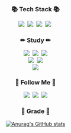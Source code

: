 <h3 align="center">📚 Tech Stack 📚</h3>
<p align="center">
  <img src="https://img.shields.io/badge/C-A8B9CC?style=flat-square&logo=C&logoColor=white"></a>&nbsp 
  <img src="https://img.shields.io/badge/C++-00599C?style=flat-square&logo=C%2B%2B&logoColor=white"/></a>&nbsp 
  <img src="https://img.shields.io/badge/Java-007396?style=flat-square&logo=Java&logoColor=white"/></a>&nbsp
  <img src="https://img.shields.io/badge/Python-3766AB?style=flat-square&logo=Python&logoColor=white"/></a>&nbsp
</p>

<h3 align="center">✏ Study ✏</h3>
<p align="center">
  <img src="https://img.shields.io/badge/HTML-E34F26?style=flat-square&logo=HTML5&logoColor=white"></a>&nbsp
  <img src="https://img.shields.io/badge/CSS-1572B6?style=flat-square&logo=CSS3&logoColor=white"></a>&nbsp
  <img src="https://img.shields.io/badge/Javascript-ffb13b?style=flat-square&logo=javascript&logoColor=white"/>
  <br>
  <img src="https://img.shields.io/badge/Kotlin-0095D5?style=flat-square&logo=Kotlin&logoColor=white"></a>&nbsp 
  <img src="https://img.shields.io/badge/Android-3DDC84?style=flat-square&logo=Android&logoColor=white">
  <br>
  <img src="https://img.shields.io/badge/Blockchain-121D33?style=flat-square&logo=Blockchain.com&logoColor=white">
</p>

<h3 align="center">🌈 Follow Me 🌈</h3>
<p align="center">
  <a href="https://codekodo.tistory.com"><img src="https://img.shields.io/badge/Blog-FF5722?style=flat-square&logo=Blogger&logoColor=white&link=https://codekodo.tistory.com"/></a>&nbsp
  <a href="https://www.instagram.com/kodo_____o/"><img src="https://img.shields.io/badge/Instagram-E4405F?style=flat-square&logo=Instagram&logoColor=white&link=https://www.instagram.com/kodo_____o//"/></a>&nbsp
  <a href="mailto:dohyeon.ko98@gmail.com"><img src="https://img.shields.io/badge/Gmail-d14836?style=flat-square&logo=Gmail&logoColor=white&link=kimhyein7110@gmail.com"/></a>
</p>

<h3 align="center">💯 Grade 💯</h3>
<div align="center">

[![Anurag's GitHub stats](https://github-readme-stats.vercel.app/api?username=k906506&hide_title=true&show_icons=true&include_all_commits=true&disable_animations=true&theme=vue)](https://github.com/k906506/github-readme-stats)
</div>
